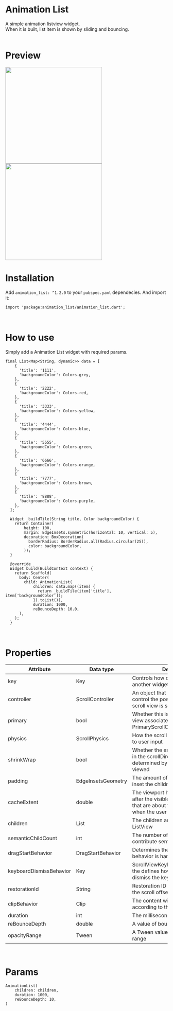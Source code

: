 # Animation List

A simple animation listview widget.<br>
When it is built, list item is shown by sliding and bouncing.
<br><br>


# Preview
<img src="https://user-images.githubusercontent.com/24351423/179394703-39124ab6-619c-404f-9a38-a284a7fd4a92.gif" width="300"> <img src="https://user-images.githubusercontent.com/24351423/179394698-902ec69e-79e5-4777-9499-f4cca2684745.gif" width="300">



# Installation

Add `animation_list: ^1.2.0` to your `pubspec.yaml` dependecies. And import it:

```
import 'package:animation_list/animation_list.dart';
```
<br>

# How to use
Simply add a Animation List widget with required params.

```
final List<Map<String, dynamic>> data = [
    {
      'title': '1111',
      'backgroundColor': Colors.grey,
    },
    {
      'title': '2222',
      'backgroundColor': Colors.red,
    },
    {
      'title': '3333',
      'backgroundColor': Colors.yellow,
    },
    {
      'title': '4444',
      'backgroundColor': Colors.blue,
    },
    {
      'title': '5555',
      'backgroundColor': Colors.green,
    },
    {
      'title': '6666',
      'backgroundColor': Colors.orange,
    },
    {
      'title': '7777',
      'backgroundColor': Colors.brown,
    },
    {
      'title': '8888',
      'backgroundColor': Colors.purple,
    },
  ];

  Widget _buildTile(String title, Color backgroundColor) {
    return Container(
        height: 100,
        margin: EdgeInsets.symmetric(horizontal: 10, vertical: 5),
        decoration: BoxDecoration(
          borderRadius: BorderRadius.all(Radius.circular(25)),
          color: backgroundColor,
        ));
  }

  @override
  Widget build(BuildContext context) {
    return Scaffold(
      body: Center(
        child: AnimationList(
            children: data.map((item) {
              return _buildTile(item['title'], item['backgroundColor']);
            }).toList()),
            duration: 1000,
            reBounceDepth: 10.0,
      ),
    );
  }
```
<br>

# Properties
| Attribute | Data type | Description | Default |
|--|--|--|--|
| key | Key | Controls how one widget replaces another widget in the tree | - |
| controller | ScrollController | An object that can be used to control the position to which this scroll view is scrolled | - |
| primary | bool | Whether this is the primary scroll view associated with the parent PrimaryScrollController | - |
| physics | ScrollPhysics | How the scroll view should respond to user input | - |
| shrinkWrap | bool | Whether the extent of the scroll view in the scrollDirection should be determined by the contents being viewed | false |
| padding | EdgeInsetsGeometry | The amount of space by which to inset the children | - |
| cacheExtent | double | The viewport has an area before and after the visible area to cache items that are about to become visible when the user scrolls | - |
| children | List<Widget> | The children are required to fill the ListView | <Widget>[] |
| semanticChildCount | int | The number of children that will contribute semantic information | - |
| dragStartBehavior | DragStartBehavior | Determines the way that drag start behavior is handled | DragStartBehavior.start |
| keyboardDismissBehavior | Key | ScrollViewKeyboardDismissBehavior the defines how this ScrollView will dismiss the keyboard automatically | ScrollViewKeyboardDismissBehavior.manual |
| restorationId | String | Restoration ID to save and restore the scroll offset of the scrollable | - |
| clipBehavior | Clip | The content will be clipped (or not) according to this option | Clip.hardEdge |
| duration | int | The milliseconds the animation runs  | 1300 |
| reBounceDepth | double | A value of bounce depth | 10.0 |
| opacityRange | Tween<double> | A Tween<double> value of opacity animation range | Tween<double>(begin: 0.3, end: 1.0) |

<br>

# Params
```
AnimationList(
    children: children,
    duration: 1000,
    reBounceDepth: 10,
)
```
